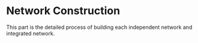 # Network Construction
This part is the detailed process of building each independent network and integrated network.
